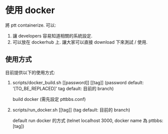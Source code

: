 使用 docker
==========

將 ptt containerize. 可以:

1. 讓 developers 容易知道相關的系統設定.
2. 可以放在 dockerhub 上. 讓大家可以直接 download 下來測試 / 使用.

使用方式
----------

目前提供以下的使用方式:

1. scripts/docker_build.sh [[password]] [[tag]]
   (password default: '[TO_BE_REPLACED]'  tag default: 目前的 branch)

   build docker (需先設定 pttbbs.conf)

2. scripts/run_docker.sh [[tag]]
   (tag default: 目前的 branch)

   default run docker 的方式 (telnet localhost 3000, docker name 為 pttbbs:[tag])
